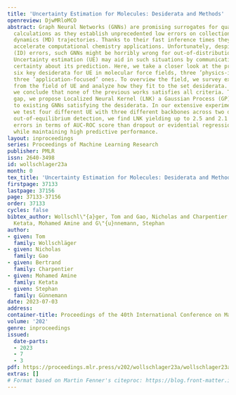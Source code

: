 ```yaml
---
title: 'Uncertainty Estimation for Molecules: Desiderata and Methods'
openreview: DjwMRloMCO
abstract: Graph Neural Networks (GNNs) are promising surrogates for quantum mechanical
  calculations as they establish unprecedented low errors on collections of molecular
  dynamics (MD) trajectories. Thanks to their fast inference times they promise to
  accelerate computational chemistry applications. Unfortunately, despite low in-distribution
  (ID) errors, such GNNs might be horribly wrong for out-of-distribution (OOD) samples.
  Uncertainty estimation (UE) may aid in such situations by communicating the model’s
  certainty about its prediction. Here, we take a closer look at the problem and identify
  six key desiderata for UE in molecular force fields, three ’physics-informed’ and
  three ’application-focused’ ones. To overview the field, we survey existing methods
  from the field of UE and analyze how they fit to the set desiderata. By our analysis,
  we conclude that none of the previous works satisfies all criteria. To fill this
  gap, we propose Localized Neural Kernel (LNK) a Gaussian Process (GP)-based extension
  to existing GNNs satisfying the desiderata. In our extensive experimental evaluation,
  we test four different UE with three different backbones across two datasets. In
  out-of-equilibrium detection, we find LNK yielding up to 2.5 and 2.1 times lower
  errors in terms of AUC-ROC score than dropout or evidential regression-based methods
  while maintaining high predictive performance.
layout: inproceedings
series: Proceedings of Machine Learning Research
publisher: PMLR
issn: 2640-3498
id: wollschlager23a
month: 0
tex_title: 'Uncertainty Estimation for Molecules: Desiderata and Methods'
firstpage: 37133
lastpage: 37156
page: 37133-37156
order: 37133
cycles: false
bibtex_author: Wollschl\"{a}ger, Tom and Gao, Nicholas and Charpentier, Bertrand and
  Ketata, Mohamed Amine and G\"{u}nnemann, Stephan
author:
- given: Tom
  family: Wollschläger
- given: Nicholas
  family: Gao
- given: Bertrand
  family: Charpentier
- given: Mohamed Amine
  family: Ketata
- given: Stephan
  family: Günnemann
date: 2023-07-03
address: 
container-title: Proceedings of the 40th International Conference on Machine Learning
volume: '202'
genre: inproceedings
issued:
  date-parts:
  - 2023
  - 7
  - 3
pdf: https://proceedings.mlr.press/v202/wollschlager23a/wollschlager23a.pdf
extras: []
# Format based on Martin Fenner's citeproc: https://blog.front-matter.io/posts/citeproc-yaml-for-bibliographies/
---
```

